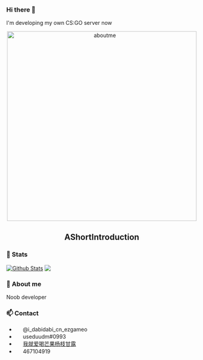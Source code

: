 ### Hi there 👋
I'm developing my own CS:GO server now
<p align="center">
 <img width="500px" src="(https://github.com/useduudm/free-imgservefirmyself/assets/61588210/2125929a-cdd6-4d66-8383-7a887067ed7c)" align="center" alt="aboutme" />
 <h2 align="center">AShortIntroduction</h2>
 
### 🌱 Stats

<a href="https://github.com/useduudm">
<img align="center" alt="Github Stats" src="https://github-readme-stats.vercel.app/api?username=useduudm" /></a>

<a href="https://github.com/useduudm">
  <img align="center" src="https://github-readme-stats.anuraghazra1.vercel.app/api/top-langs/?username=useduudm&layout=compact" />
</a>

### 💬 About me
Noob developer

### 📫 Contact
* <img src="https://telegram.org/favicon.ico" width="16" height="16" /> @i_dabidabi_cn_ezgameo
* <img src="https://discord.com/assets/07dca80a102d4149e9736d4b162cff6f.ico" width="16" height="16" /> useduudm#0993
* <img src="https://steamcommunity.com/favicon.ico" width="16" height="16" /> [我就爱喝芒果杨枝甘露](https://steamcommunity.com/id/p_ma_ru)
* <img src="https://im.qq.com/favicon.ico" width="16" height="16" /> 467104919

<!--
**useduudm/useduudm** is a ✨ _special_ ✨ repository because its `README.md` (this file) appears on your GitHub profile.
